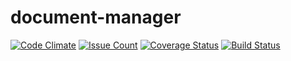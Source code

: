 # document-manager
[![Code Climate](https://codeclimate.com/github/andela-uibrahim/document-manager/badges/gpa.svg)](https://codeclimate.com/github/andela-uibrahim/document-manager)
[![Issue Count](https://codeclimate.com/github/andela-uibrahim/document-manager/badges/issue_count.svg)](https://codeclimate.com/github/andela-uibrahim/document-manager)
[![Coverage Status](https://coveralls.io/repos/github/andela-uibrahim/document-manager/badge.svg)](https://coveralls.io/github/andela-uibrahim/document-manager)
[![Build Status](https://travis-ci.org/andela-uibrahim/document-manager.svg?branch=master)](https://travis-ci.org/andela-uibrahim/document-manager)